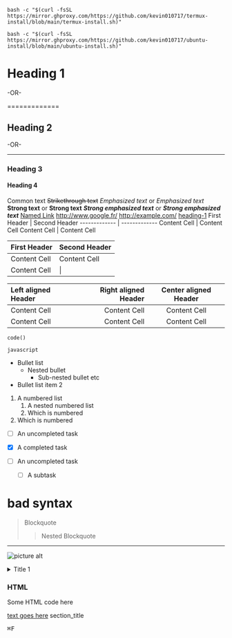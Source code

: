 ```
bash -c "$(curl -fsSL https://mirror.ghproxy.com/https://github.com/kevin010717/termux-install/blob/main/termux-install.sh)"
```

```
bash -c "$(curl -fsSL https://mirror.ghproxy.com/https://github.com/kevin010717/ubuntu-install/blob/main/ubuntu-install.sh)"
```

# Heading 1 #

-OR-

  =============

## Heading 2 ##

-OR-

 ---------------

### Heading 3 ###

#### Heading 4 ####

Common text
~~Strikethrough text~~
_Emphasized text_ or _Emphasized text_
__Strong text__ or __Strong text__
___Strong emphasized text___ or ___Strong emphasized text___
[Named Link](http://www.google.fr/ "Named link title")
<http://www.google.fr/>
<http://example.com/>
[heading-1](#heading-1 "Goto heading-1")
First Header  | Second Header
------------- | -------------
Content Cell  | Content Cell
Content Cell  | Content Cell

First Header  | Second Header
------------- | -------------
Content Cell  | Content Cell
Content Cell  |  \|

Left aligned Header | Right aligned Header | Center aligned Header
| :--- | ---: | :---:
Content Cell  | Content Cell | Content Cell
Content Cell  | Content Cell | Content Cell

`code()`

```
javascript
```

* Bullet list
  * Nested bullet
    * Sub-nested bullet etc
* Bullet list item 2

1. A numbered list
    1. A nested numbered list
    2. Which is numbered
2. Which is numbered

* [ ] An uncompleted task
* [x] A completed task

* [ ] An uncompleted task
  * [ ] A subtask

# bad syntax
>
> Blockquote
  >> Nested Blockquote

- - - -

![picture alt](http://via.placeholder.com/200x150 "Title is optional")

<details>
  <summary>Title 1</summary>
  <p>Content 1 Content 1 Content 1 Content 1 Content 1</p>
</details>

<h3>HTML</h3>
<p> Some HTML code here </p>

[text goes here](#section_name)
          section_title<a name="section_name"></a>

<kbd>⌘F</kbd>
